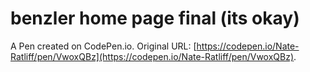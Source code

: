 # benzler home page final (its okay)

A Pen created on CodePen.io. Original URL: [https://codepen.io/Nate-Ratliff/pen/VwoxQBz](https://codepen.io/Nate-Ratliff/pen/VwoxQBz).

